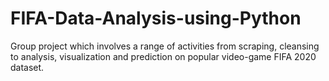 # FIFA-Data-Analysis-using-Python
Group project which involves a range of activities from scraping, cleansing to analysis, visualization and prediction on popular video-game FIFA 2020 dataset. 
